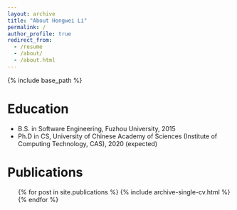 ```yaml
---
layout: archive
title: "About Hongwei Li"
permalink: /
author_profile: true
redirect_from:
  - /resume
  - /about/
  - /about.html
---
```


{% include base_path %}


Education
======
* B.S. in Software Engineering, Fuzhou University, 2015
* Ph.D in CS, University of Chinese Academy of Sciences (Institute of Computing Technology, CAS), 2020 (expected)


Publications
======
  <ul>{% for post in site.publications %}
    {% include archive-single-cv.html %}
  {% endfor %}</ul>
